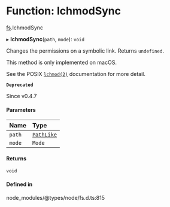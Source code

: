 # Function: lchmodSync

[fs](../modules/fs.md).lchmodSync

▸ **lchmodSync**(`path`, `mode`): `void`

Changes the permissions on a symbolic link. Returns `undefined`.

This method is only implemented on macOS.

See the POSIX [`lchmod(2)`](https://www.freebsd.org/cgi/man.cgi?query=lchmod&sektion=2) documentation for more detail.

**`Deprecated`**

Since v0.4.7

#### Parameters

| Name | Type |
| :------ | :------ |
| `path` | [`PathLike`](../types/fs.PathLike.md) |
| `mode` | `Mode` |

#### Returns

`void`

#### Defined in

node_modules/@types/node/fs.d.ts:815
